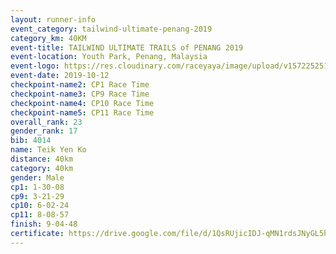```yaml
---
layout: runner-info 
event_category: tailwind-ultimate-penang-2019 
category_km: 40KM 
event-title: TAILWIND ULTIMATE TRAILS of PENANG 2019 
event-location: Youth Park, Penang, Malaysia 
event-logo: https://res.cloudinary.com/raceyaya/image/upload/v1572252513/logo/utop-2019_h9tzys.jpg 
event-date: 2019-10-12 
checkpoint-name2: CP1 Race Time 
checkpoint-name3: CP9 Race Time 
checkpoint-name4: CP10 Race Time 
checkpoint-name5: CP11 Race Time 
overall_rank: 23
gender_rank: 17
bib: 4014
name: Teik Yen Ko
distance: 40km
category: 40km
gender: Male
cp1: 1-30-08
cp9: 3-21-29
cp10: 6-02-24
cp11: 8-08-57
finish: 9-04-48
certificate: https://drive.google.com/file/d/1QsRUjicIDJ-qMN1rdsJNyGL5hdLvaFRx/view?usp=sharing
---
```

